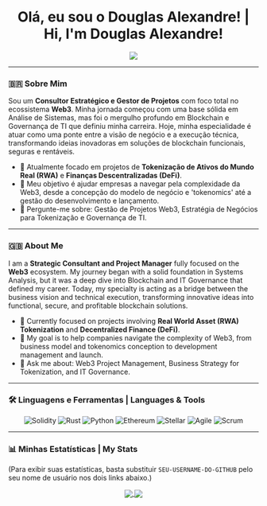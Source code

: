 <div align="center">
  <h1> Olá, eu sou o Douglas Alexandre! | Hi, I'm Douglas Alexandre! </h1>
</div>

<p align="center">
  <a href="https://www.linkedin.com/in/douglasgomesdasilva/" target="_blank"><img src="https://img.shields.io/badge/-LinkedIn-%230077B5?style=for-the-badge&logo=linkedin&logoColor=white" target="_blank"></a>
</p>

---

### 🇧🇷 Sobre Mim
Sou um **Consultor Estratégico e Gestor de Projetos** com foco total no ecossistema **Web3**. Minha jornada começou com uma base sólida em Análise de Sistemas, mas foi o mergulho profundo em Blockchain e Governança de TI que definiu minha carreira. Hoje, minha especialidade é atuar como uma ponte entre a visão de negócio e a execução técnica, transformando ideias inovadoras em soluções de blockchain funcionais, seguras e rentáveis.

- 🔭 Atualmente focado em projetos de **Tokenização de Ativos do Mundo Real (RWA)** e **Finanças Descentralizadas (DeFi)**.
- 🌱 Meu objetivo é ajudar empresas a navegar pela complexidade da Web3, desde a concepção do modelo de negócio e 'tokenomics' até a gestão do desenvolvimento e lançamento.
- 💬 Pergunte-me sobre: Gestão de Projetos Web3, Estratégia de Negócios para Tokenização e Governança de TI.

---

### 🇬🇧 About Me
I am a **Strategic Consultant and Project Manager** fully focused on the **Web3** ecosystem. My journey began with a solid foundation in Systems Analysis, but it was a deep dive into Blockchain and IT Governance that defined my career. Today, my specialty is acting as a bridge between the business vision and technical execution, transforming innovative ideas into functional, secure, and profitable blockchain solutions.

- 🔭 Currently focused on projects involving **Real World Asset (RWA) Tokenization** and **Decentralized Finance (DeFi)**.
- 🌱 My goal is to help companies navigate the complexity of Web3, from business model and tokenomics conception to development management and launch.
- 💬 Ask me about: Web3 Project Management, Business Strategy for Tokenization, and IT Governance.

---

### 🛠️ Linguagens e Ferramentas | Languages & Tools

<p align="center">
  <img src="https://img.shields.io/badge/Solidity-%23363636.svg?style=for-the-badge&logo=solidity&logoColor=white" alt="Solidity"/>
  <img src="https://img.shields.io/badge/rust-%23000000.svg?style=for-the-badge&logo=rust&logoColor=white" alt="Rust"/>
  <img src="https://img.shields.io/badge/python-3670A0?style=for-the-badge&logo=python&logoColor=ffdd54" alt="Python"/>
  <img src="https://img.shields.io/badge/Ethereum-3C3C3D?style=for-the-badge&logo=ethereum&logoColor=white" alt="Ethereum"/>
  <img src="https://img.shields.io/badge/Stellar-000000?style=for-the-badge&logo=stellar&logoColor=white" alt="Stellar"/>
  <img src="https://img.shields.io/badge/Agile-FF9900?style=for-the-badge" alt="Agile"/>
  <img src="https://img.shields.io/badge/Scrum-0077B5?style=for-the-badge" alt="Scrum"/>
</p>

---

### 📊 Minhas Estatísticas | My Stats

(Para exibir suas estatísticas, basta substituir `SEU-USERNAME-DO-GITHUB` pelo seu nome de usuário nos dois links abaixo.)

<p align="center">
  <a href="https://github.com/anuraghazra/github-readme-stats">
    <img align="center" src="https://github-readme-stats.vercel.app/api?username=SEU-USERNAME-DO-GITHUB&show_icons=true&theme=vision-friendly-dark" />
  </a>
  <a href="https://github.com/anuraghazra/github-readme-stats">
    <img align="center" src="https://github-readme-stats.vercel.app/api/top-langs/?username=SEU-USERNAME-DO-GITHUB&layout=compact&theme=vision-friendly-dark" />
  </a>
</p>